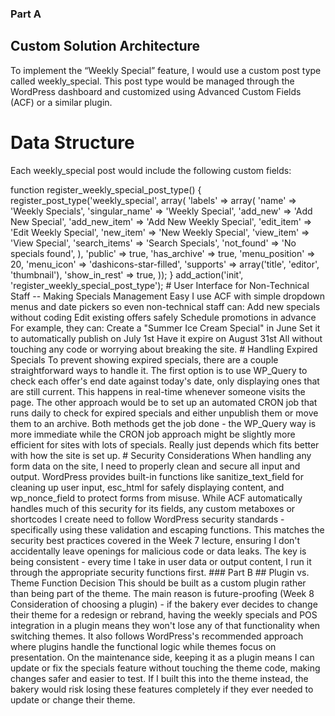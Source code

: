 ### Part A
## Custom Solution Architecture
To implement the “Weekly Special” feature, I would use a custom post type called weekly_special. This post type would be managed through the WordPress dashboard and customized using Advanced Custom Fields (ACF) or a similar plugin.
# Data Structure
Each weekly_special post would include the following custom fields:
<?php>
function register_weekly_special_post_type() {
    register_post_type('weekly_special', array(
        'labels' => array(
            'name' => 'Weekly Specials',
            'singular_name' => 'Weekly Special',
            'add_new' => 'Add New Special',
            'add_new_item' => 'Add New Weekly Special',
            'edit_item' => 'Edit Weekly Special',
            'new_item' => 'New Weekly Special',
            'view_item' => 'View Special',
            'search_items' => 'Search Specials',
            'not_found' => 'No specials found',
        ),
        'public' => true,
        'has_archive' => true,
        'menu_position' => 20,
        'menu_icon' => 'dashicons-star-filled',
        'supports' => array('title', 'editor', 'thumbnail'),
        'show_in_rest' => true,
    ));
}
add_action('init', 'register_weekly_special_post_type');

# User Interface for Non-Technical Staff
-- 
Making Specials Management Easy
I  use ACF with simple dropdown menus and date pickers so even non-technical staff can:

Add new specials without coding
Edit existing offers safely
Schedule promotions in advance

For example, they can:
    Create a "Summer Ice Cream Special" in June
    Set it to automatically publish on July 1st
    Have it expire on August 31st
All without touching any code or worrying about breaking the site.

# Handling Expired Specials
To prevent showing expired specials, there are a couple straightforward ways to handle it. The first option is to use WP_Query to check each offer's end date against today's date, only displaying ones that are still current. This happens in real-time whenever someone visits the page. The other approach would be to set up an automated CRON job that runs daily to check for expired specials and either unpublish them or move them to an archive. Both methods get the job done - the WP_Query way is more immediate while the CRON job approach might be slightly more efficient for sites with lots of specials. Really just depends which fits better with how the site is set up.

# Security Considerations
When handling any form data on the site, I need to properly clean and secure all input and output. WordPress provides built-in functions like sanitize_text_field for cleaning up user input, esc_html for safely displaying content, and wp_nonce_field to protect forms from misuse. While ACF automatically handles much of this security for its fields, any custom metaboxes or shortcodes I create need to follow WordPress security standards - specifically using these validation and escaping functions. This matches the security best practices covered in the Week 7 lecture, ensuring I don't accidentally leave openings for malicious code or data leaks. The key is being consistent - every time I take in user data or output content, I run it through the appropriate security functions first.

### Part B
## Plugin vs. Theme Function Decision
This should be built as a custom plugin rather than being part of the theme. The main reason is future-proofing (Week 8 Consideration of choosing a plugin) - if the bakery ever decides to change their theme for a redesign or rebrand, having the weekly specials and POS integration in a plugin means they won't lose any of that functionality when switching themes. It also follows WordPress's recommended approach where plugins handle the functional logic while themes focus on presentation. On the maintenance side, keeping it as a plugin means I can update or fix the specials feature without touching the theme code, making changes safer and easier to test. If I built this into the theme instead, the bakery would risk losing these features completely if they ever needed to update or change their theme.

